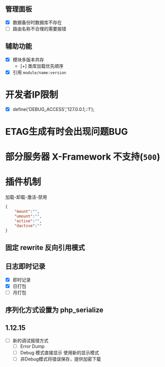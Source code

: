 ## 管理面板
- [x] 数据备份时数据库不存在
- [ ] 路由名称不合理的需要报错

## 辅助功能
- [x] 模块多版本共存
    - [+] 类库加载优先顺序
- [x] 引用 `module/name:version`

# 开发者IP限制
- [x] define('DEBUG_ACCESS','127.0.0.1,::1');

# ETAG生成有时会出现问题BUG
# 部分服务器 X-Framework 不支持(`500`)

# 插件机制
加载-卸载-激活-禁用
```json
{
    "mount":"",
    "umount":"",
    "active":"",
    "dactive":""
}
```


## 固定 rewrite 反向引用模式
## 日志即时记录
- [x] 即时记录
- [x] 日打包
- [ ] 月打包

## 序列化方式设置为 php_serialize


## 1.12.15

- [ ] 新的调试报错方式
    - [ ] Error Dump
    - [ ] Debug 模式直接显示 使用新的显示模式
    - [ ] 非Debug模式将错误保存，提供加密下载
